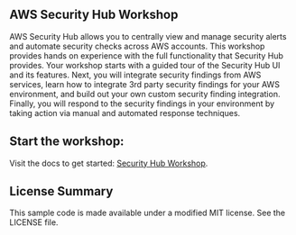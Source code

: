 ## AWS Security Hub Workshop

AWS Security Hub allows you to centrally view and manage security alerts and automate security checks across AWS accounts. This workshop provides hands on experience with the full functionality that Security Hub provides. Your workshop starts with a guided tour of the Security Hub UI and its features. Next, you will integrate security findings from AWS services, learn how to integrate 3rd party security findings for your AWS environment, and build out your own custom security finding integration. Finally, you will respond to the security findings in your environment by taking action via manual and automated response techniques.


## Start the workshop: 

Visit the docs to get started:  <a href="https://security-hub-workshop.awssecworkshops.com/">Security Hub Workshop</a>. 

## License Summary

This sample code is made available under a modified MIT license.  See the LICENSE file.

